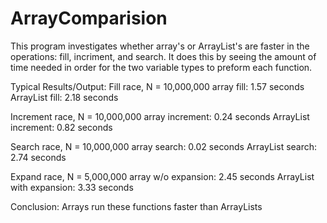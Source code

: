 # ArrayComparision
This program investigates whether array's or ArrayList's are faster in the operations: fill, incriment, and search. It does this by seeing the amount of time needed in order for the two variable types to preform each function.


Typical Results/Output:
Fill race, N = 10,000,000
array fill:     1.57 seconds
ArrayList fill: 2.18 seconds

Increment race, N = 10,000,000
array increment:     0.24 seconds
ArrayList increment: 0.82 seconds

Search race, N = 10,000,000
array search:     0.02 seconds
ArrayList search: 2.74 seconds

Expand race, N = 5,000,000
array w/o expansion:      2.45 seconds
ArrayList with expansion: 3.33 seconds

Conclusion: Arrays run these functions faster than ArrayLists
